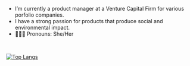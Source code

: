 
- I’m currently a product manager at a Venture Capital Firm for various porfolio companies.<br>
- I have a strong passion for products that produce social and environmental impact.<br>
- 🙋🏽‍♀️ Pronouns: She/Her<br>
<br>



[![Top Langs](https://github-readme-stats.vercel.app/api/top-langs/?username=bargavi-dev)](https://github.com/bargavi-dev/github-readme-stats)

